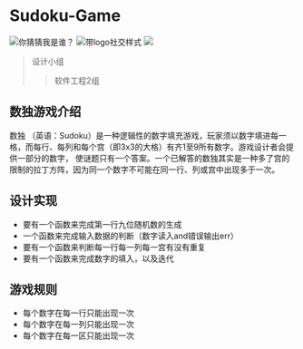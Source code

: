 # Sudoku-Game
![你猜猜我是谁？](https://img.shields.io/steam/size/100.svg)
![带logo社交样式](https://img.shields.io/badge/GitHub-10k+-yellow.svg?style=social&logo=github)
[![](https://travis-ci.org/Alamofire/Alamofire.svg?branch=master)](https://travis-ci.org/Alamofire/Alamofire)
>设计小组   
>>软件工程2组
## 数独游戏介绍 
数独 （英语：Sudoku）是一种逻辑性的数字填充游戏，玩家须以数字填进每一格，而每行、每列和每个宫（即3x3的大格）有齐1至9所有数字。游戏设计者会提供一部分的数字，
使谜题只有一个答案。一个已解答的数独其实是一种多了宫的限制的拉丁方阵，因为同一个数字不可能在同一行、列或宫中出现多于一次。  
## 设计实现
* 要有一个函数来完成第一行九位随机数的生成    
* 一个函数来完成输入数据的判断（数字读入and错误输出err）   
* 要有一个函数来判断每一行每一列每一宫有没有重复   
* 要有一个函数来完成数字的填入，以及迭代   
## 游戏规则
* 每个数字在每一行只能出现一次  
* 每个数字在每一列只能出现一次
* 每个数字在每一区只能出现一次
